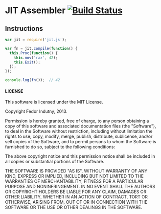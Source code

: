 # JIT Assembler [![Build Status](https://travis-ci.org/indutny/jit.js.png?branch=master)](https://travis-ci.org/indutny/jit.js)

## Instructions

```javascript
var jit = require('jit.js');

var fn = jit.compile(function() {
  this.Proc(function() {
    this.mov('rax', 42);
    this.Exit();
  });
});

console.log(fn());  // 42
```

#### LICENSE

This software is licensed under the MIT License.

Copyright Fedor Indutny, 2013.

Permission is hereby granted, free of charge, to any person obtaining a
copy of this software and associated documentation files (the
"Software"), to deal in the Software without restriction, including
without limitation the rights to use, copy, modify, merge, publish,
distribute, sublicense, and/or sell copies of the Software, and to permit
persons to whom the Software is furnished to do so, subject to the
following conditions:

The above copyright notice and this permission notice shall be included
in all copies or substantial portions of the Software.

THE SOFTWARE IS PROVIDED "AS IS", WITHOUT WARRANTY OF ANY KIND, EXPRESS
OR IMPLIED, INCLUDING BUT NOT LIMITED TO THE WARRANTIES OF
MERCHANTABILITY, FITNESS FOR A PARTICULAR PURPOSE AND NONINFRINGEMENT. IN
NO EVENT SHALL THE AUTHORS OR COPYRIGHT HOLDERS BE LIABLE FOR ANY CLAIM,
DAMAGES OR OTHER LIABILITY, WHETHER IN AN ACTION OF CONTRACT, TORT OR
OTHERWISE, ARISING FROM, OUT OF OR IN CONNECTION WITH THE SOFTWARE OR THE
USE OR OTHER DEALINGS IN THE SOFTWARE.
